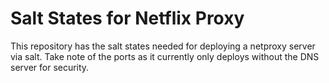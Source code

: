 # Salt States for Netflix Proxy

This repository has the salt states needed for deploying a netproxy server via salt. Take note of the ports as it currently only deploys without the DNS server for security.
